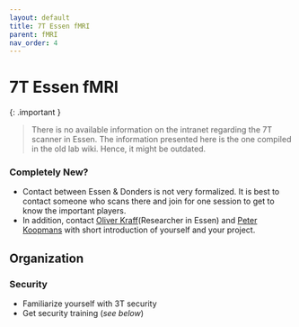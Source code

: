```yaml
---
layout: default
title: 7T Essen fMRI
parent: fMRI
nav_order: 4
---
```


# 7T Essen fMRI

{: .important }
> There is no available information on the intranet regarding the 7T scanner in Essen. The information presented here is the one compiled in the old lab wiki. Hence, it might be outdated.

### Completely New?
- Contact between Essen & Donders is not very formalized. It is best to contact someone who scans there and join for one session to get to know the important players.
- In addition, contact [Oliver Kraff](https://www.hahn-institut.de/de/ueber/team/kraff-oliver)(Researcher in Essen) and [Peter Koopmans](https://www.diagnijmegen.nl/people/peter-koopmans/) with short introduction of yourself and your project.

## Organization
### Security 
- Familiarize yourself with 3T security
- Get security training (_see below_)
